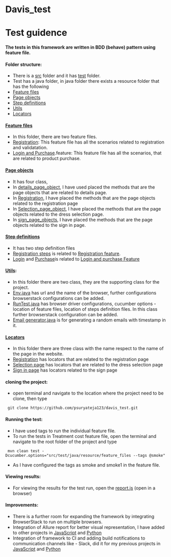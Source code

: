# Davis_test
# Test guidence 

#### The tests in this framework are written in BDD (behave) pattern using feature file.

#### Folder structure:
* There is a [src](https://github.com/psuryateja123/davis_test/tree/master/src) folder and it has [test](https://github.com/psuryateja123/davis_test/tree/master/src/test/java/resource) folder.
* Test has a java folder, in java folder there exists a resource folder that has the following
* [Feature files](https://github.com/psuryateja123/davis_test/tree/master/src/test/java/resource/feature_files)
* [Page objects](https://github.com/psuryateja123/davis_test/tree/master/src/test/java/resource/page_objects)
* [Step definitions](https://github.com/psuryateja123/davis_test/tree/master/src/test/java/resource/step_defs)
* [Utils](https://github.com/psuryateja123/davis_test/tree/master/src/test/java/resource/utils)
* [Locators](https://github.com/psuryateja123/davis_test/tree/master/src/test/java/resource/locators)

#### [Feature files](https://github.com/psuryateja123/davis_test/tree/master/src/test/java/resource/feature_files)
* In this folder, there are two feature files.
* [Registration](https://github.com/psuryateja123/davis_test/blob/master/src/test/java/resource/feature_files/regitration.feature): This feature file has all the scenarios related to registration and validatation.
* [Login and Purchase](https://github.com/psuryateja123/davis_test/blob/master/src/test/java/resource/feature_files/login_and_purchase.feature).feature: This feature file has all the scenarios, that are related to product purchase.

#### [Page objects](https://github.com/psuryateja123/davis_test/tree/master/src/test/java/resource/page_objects)
* It has four class, 
* In [details_page_object](https://github.com/psuryateja123/davis_test/blob/master/src/test/java/resource/page_objects/details_page_objects.java), I have used placed the methods that are the page objects that are related to details page.
* In [Registration](https://github.com/psuryateja123/davis_test/blob/master/src/test/java/resource/page_objects/registration.java), I have placed the methods that are the page objects related to the registration page
* In [Selection_page_object](https://github.com/psuryateja123/davis_test/blob/master/src/test/java/resource/page_objects/selection_page_objects.java), I have placed the methods that are the page objects related to the dress selection page.
* In [sign_page_objects](https://github.com/psuryateja123/davis_test/blob/master/src/test/java/resource/page_objects/sign_page_objects.java), I have placed the methods that are the page objects related to the sign in page.

#### [Step definitions](https://github.com/psuryateja123/davis_test/tree/master/src/test/java/resource/step_defs)
* It has two step definition files
* [Registration steps](https://github.com/psuryateja123/davis_test/blob/master/src/test/java/resource/step_defs/registration_steps.java) is related to [Registration feature](https://github.com/psuryateja123/davis_test/blob/master/src/test/java/resource/feature_files/regitration.feature).
* [Login](https://github.com/psuryateja123/davis_test/blob/master/src/test/java/resource/step_defs/sign_in_Steps.java) and [Purchase](https://github.com/psuryateja123/davis_test/blob/master/src/test/java/resource/step_defs/selection_Steps.java)is related to [Login and purchase Feature](https://github.com/psuryateja123/davis_test/blob/master/src/test/java/resource/feature_files/login_and_purchase.feature)

#### [Utils](https://github.com/psuryateja123/davis_test/tree/master/src/test/java/resource/utils): 
* In this folder there are two class, they are the supporting class for the project.
* [Env.java](https://github.com/psuryateja123/davis_test/blob/master/src/test/java/resource/utils/Env.java) has url and the name of the browser, further configurations browserstack configurations can be added.
* [RunTest.java](https://github.com/psuryateja123/davis_test/blob/master/src/test/java/resource/utils/RunTest.java) has browser driver configurations, cucumber options - location of feature files, location of steps definition files. In this class further browserstack configuration can be added.
* [Email generator.java](https://github.com/psuryateja123/davis_test/blob/master/src/test/java/resource/utils/email_generator.java) is for generating a random emails with timestamp in it.

#### [Locators](https://github.com/psuryateja123/davis_test/tree/master/src/test/java/resource/locators)
* In this folder there are three class with the name respect to the name of the page in the website.
* [Registration](https://github.com/psuryateja123/davis_test/blob/master/src/test/java/resource/locators/registration.java) has locators that are related to the registration page
* [Selection page](https://github.com/psuryateja123/davis_test/blob/master/src/test/java/resource/locators/selection_page.java) has locators that are related to the dress selection page
* [Sign in page](https://github.com/psuryateja123/davis_test/blob/master/src/test/java/resource/locators/sign_page.java) has locators related to the sign page

#### cloning the project:
* open terminal and navigate to the location where the project need to be clone, then type
```
 git clone https://github.com/psuryateja123/davis_test.git
```

#### Running the test:
* I have used tags to run the individual feature file. 
* To run the tests in Treatment cost feature file, open the terminal and navigate to the root folder of the project and type

```
 mvn clean test -Dcucumber.options="src/test/java/resource/feature_files --tags @smoke"
```

* As I have configured the tags as smoke and smoke1 in the feature file. 

#### Viewing results:

* For viewing the results for the test run, open the [report.js](https://github.com/psuryateja123/davis_test/blob/master/davis/report.js) (open in a browser)

#### Improvements:

* There is a further room for expanding the framework by integrating BrowserStack to run on multiple browsers. 
* Integration of Allure report for better visual representation, I have added to other projects in [JavaScript](https://github.com/psuryateja123/cypress_meetup_demo) and [Python](https://github.com/psuryateja123/python-behave)
* Integration of framework to CI and adding build notifications to communication channels like - Slack, did it for my previous projects in [JavaScript](https://github.com/psuryateja123/cypress_meetup_demo) and [Python](https://github.com/psuryateja123/python-behave)
